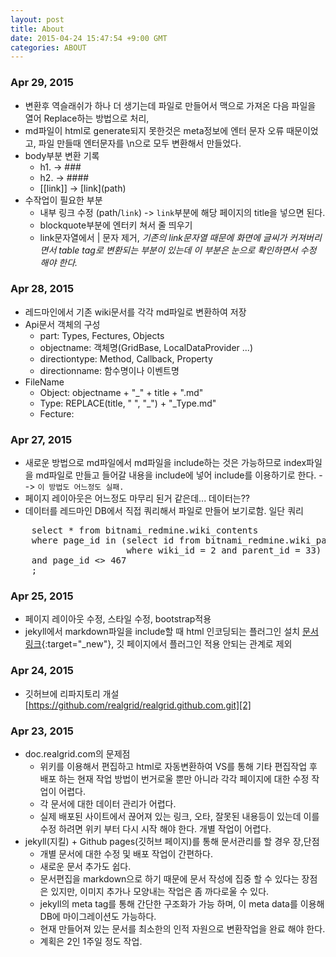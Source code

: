 ```yaml
---
layout: post
title: About
date: 2015-04-24 15:47:54 +9:00 GMT
categories: ABOUT
---
```


### Apr 29, 2015
* 변환후 역슬래쉬가 하나 더 생기는데 파일로 만들어서 맥으로 가져온 다음 파일을 열어 Replace하는 방법으로 처리, 
* md파일이 html로 generate되지 못한것은 meta정보에 엔터 문자 오류 때문이었고, 파일 만들때 엔터문자를 \n으로 모두 변환해서 만들었다.
* body부분 변환 기록 
    * h1. -> ###
    * h2. -> ####
    * \[\[link\]\] -> \[link\]\(path\)
* 수작업이 필요한 부분 
    * 내부 링크 수정 (path/`link`) -> `link`부분에 해당 페이지의 title을 넣으면 된다.
    * blockquote부분에 엔터키 쳐서 줄 띄우기
    * link문자열에서 \| 문자 제거, *기존의 link문자열 때문에 화면에 글씨가 커져버리면서 table tag로 변환되는 부분이 있는데 이 부분은 눈으로 확인하면서 수정 해야 한다.*

### Apr 28, 2015
* 레드마인에서 기존 wiki문서를 각각 md파일로 변환하여 저장
* Api문서 객체의 구성
    * part: Types, Fectures, Objects
    * objectname: 객체명(GridBase, LocalDataProvider ...)
    * directiontype: Method, Callback, Property
    * directionname: 함수명이나 이벤트명
* FileName
    * Object: objectname + "_" + title + ".md"
    * Type: REPLACE(title, " ", "_") + "_Type.md"
    * Fecture: 

### Apr 27, 2015
* 새로운 방법으로 md파일에서 md파일을 include하는 것은 가능하므로 index파일을 md파일로 만들고 들어갈 내용을 include에 넣어 include를 이용하기로 한다. --> `이 방법도 어느정도 실패.`
* 페이지 레이아웃은 어느정도 마무리 된거 같은데... 데이터는??
* 데이터를 레드마인 DB에서 직접 쿼리해서 파일로 만들어 보기로함.
    일단 쿼리

<pre class="prettyprint">
    select * from bitnami_redmine.wiki_contents
    where page_id in (select id from bitnami_redmine.wiki_pages
                      where wiki_id = 2 and parent_id = 33)
    and page_id &lt;&gt; 467
    ;
</pre>

### Apr 25, 2015
* 페이지 레이아웃 수정, 스타일 수정, bootstrap적용
* jekyll에서 markdown파일을 include할 때 html 인코딩되는 플러그인 설치 [문서링크][1]{:target="_new"}, 깃 페이지에서 플러그인 적용 안되는 관계로 제외

### Apr 24, 2015
* 깃허브에 리파지토리 개설 [https://github.com/realgrid/realgrid.github.com.git][2]

### Apr 23, 2015
* doc.realgrid.com의 문제점
    * 위키를 이용해서 편집하고 html로 자동변환하여 VS를 통해 기타 편집작업 후 배포 하는 현재 작업 방법이 번거로울 뿐만 아니라 각각 페이지에 대한 수정 작업이 어렵다.
    * 각 문서에 대한 데이터 관리가 어렵다.
    * 실제 배포된 사이트에서 끊어져 있는 링크, 오타, 잘못된 내용등이 있는데 이를 수정 하려면 위키 부터 다시 시작 해야 한다. 개별 작업이 어렵다.
* jekyll(지킬) + Github pages(깃허브 페이지)를 통해 문서관리를 할 경우 장,단점
    * 개별 문서에 대한 수정 및 배포 작업이 간편하다.
    * 새로운 문서 추가도 쉽다.
    * 문서편집을 markdown으로 하기 때문에 문서 작성에 집중 할 수 있다는 장점은 있지만, 이미지 추가나 모양내는 작업은 좀 까다로울 수 있다.
    * jekyll의 meta tag를 통해 간단한 구조화가 가능 하며, 이 meta data를 이용해 DB에 마이그레이션도 가능하다.
    * 현재 만들어져 있는 문서를 최소한의 인적 자원으로 변환작업을 완료 해야 한다.
    * 계획은 2인 1주일 정도 작업.

[1]:	http://wolfslittlestore.be/2013/10/rendering-markdown-in-jekyll/ 
[2]:	https://github.com/realgrid/realgrid.github.com.git